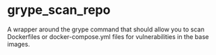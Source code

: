 # grype_scan_repo
A wrapper around the grype command that should allow you to scan Dockerfiles or docker-compose.yml files for vulnerabilities in the base images.
